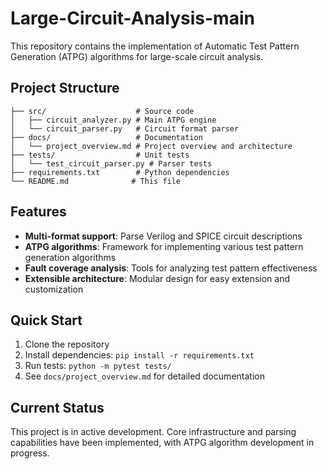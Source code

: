 # Large-Circuit-Analysis-main

This repository contains the implementation of Automatic Test Pattern Generation (ATPG) algorithms for large-scale circuit analysis.

## Project Structure

```
├── src/                    # Source code
│   ├── circuit_analyzer.py # Main ATPG engine
│   └── circuit_parser.py   # Circuit format parser
├── docs/                   # Documentation
│   └── project_overview.md # Project overview and architecture
├── tests/                  # Unit tests
│   └── test_circuit_parser.py # Parser tests
├── requirements.txt        # Python dependencies
└── README.md              # This file
```

## Features

- **Multi-format support**: Parse Verilog and SPICE circuit descriptions
- **ATPG algorithms**: Framework for implementing various test pattern generation algorithms
- **Fault coverage analysis**: Tools for analyzing test pattern effectiveness
- **Extensible architecture**: Modular design for easy extension and customization

## Quick Start

1. Clone the repository
2. Install dependencies: `pip install -r requirements.txt`
3. Run tests: `python -m pytest tests/`
4. See `docs/project_overview.md` for detailed documentation

## Current Status

This project is in active development. Core infrastructure and parsing capabilities have been implemented, with ATPG algorithm development in progress.
